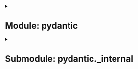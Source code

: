 <details><summary><h1>Module: pydantic</h1></summary>
<b>Module-level attributes:</b>
  - **AfterValidator**
  - **AliasChoices**
  - **AliasGenerator**
  - **AliasPath**
  - **AllowInfNan**
  - **AmqpDsn**
  - **AnyHttpUrl**
  - **AnyUrl**
  - **AnyWebsocketUrl**
  - **AwareDatetime**
  - **Base64Bytes**
  - **Base64Encoder**
  - **Base64Str**
  - **Base64UrlBytes**
  - **Base64UrlStr**
  - **BaseConfig**
  - **BaseModel**
  - **BeforeValidator**
  - **ByteSize**
  - **ClickHouseDsn**
  - **CockroachDsn**
  - **ConfigDict**
  - **DirectoryPath**
  - **Discriminator**
  - **EmailStr**
  - **EncodedBytes**
  - **EncodedStr**
  - **EncoderProtocol**
  - **Extra**
  - **Field**
  - **FieldSerializationInfo**
  - **FilePath**
  - **FileUrl**
  - **FiniteFloat**
  - **FtpUrl**
  - **FutureDate**
  - **FutureDatetime**
  - **GenerateSchema**
  - **GetCoreSchemaHandler**
  - **GetJsonSchemaHandler**
  - **GetPydanticSchema**
  - **HttpUrl**
  - **IPvAnyAddress**
  - **IPvAnyInterface**
  - **IPvAnyNetwork**
  - **ImportString**
  - **InstanceOf**
  - **Json**
  - **JsonValue**
  - **KafkaDsn**
  - **MariaDBDsn**
  - **MongoDsn**
  - **MySQLDsn**
  - **NaiveDatetime**
  - **NameEmail**
  - **NatsDsn**
  - **NegativeFloat**
  - **NegativeInt**
  - **NewPath**
  - **NonNegativeFloat**
  - **NonNegativeInt**
  - **NonPositiveFloat**
  - **NonPositiveInt**
  - **OnErrorOmit**
  - **PastDate**
  - **PastDatetime**
  - **PaymentCardNumber**
  - **PlainSerializer**
  - **PlainValidator**
  - **PositiveFloat**
  - **PositiveInt**
  - **PostgresDsn**
  - **PrivateAttr**
  - **PydanticDeprecatedSince20**
  - **PydanticDeprecatedSince26**
  - **PydanticDeprecationWarning**
  - **PydanticErrorCodes**
  - **PydanticImportError**
  - **PydanticInvalidForJsonSchema**
  - **PydanticSchemaGenerationError**
  - **PydanticUndefinedAnnotation**
  - **PydanticUserError**
  - **RedisDsn**
  - **RootModel**
  - **Secret**
  - **SecretBytes**
  - **SecretStr**
  - **SerializationInfo**
  - **SerializeAsAny**
  - **SerializerFunctionWrapHandler**
  - **SkipValidation**
  - **Strict**
  - **StrictBool**
  - **StrictBytes**
  - **StrictFloat**
  - **StrictInt**
  - **StrictStr**
  - **StringConstraints**
  - **Tag**
  - **TypeAdapter**
  - **UUID1**
  - **UUID3**
  - **UUID4**
  - **UUID5**
  - **UrlConstraints**
  - **VERSION**
  - **ValidationError**
  - **ValidationInfo**
  - **ValidatorFunctionWrapHandler**
  - **WebsocketUrl**
  - **WithJsonSchema**
  - **WrapSerializer**
  - **WrapValidator**
  - **computed_field**
  - **conbytes**
  - **condate**
  - **condecimal**
  - **confloat**
  - **confrozenset**
  - **conint**
  - **conlist**
  - **conset**
  - **constr**
  - **create_model**
  - **dataclasses**
  - **field_serializer**
  - **field_validator**
  - **model_serializer**
  - **model_validator**
  - **parse_obj_as**
  - **root_validator**
  - **schema_json_of**
  - **schema_of**
  - **validate_call**
  - **validate_email**
  - **validator**
  - **with_config**
<b>Attributes (from AST):</b>
  - **__version__**
  - **__all__**
  - **_getattr_migration**
  - **ValidationError**
  - **dynamic_attr**
  - **unknown**
  - **module**
<details><summary><b>__getattr__</b></summary>
  - **Signature**: `def __getattr__(attr_name)`
  - **Documentation**: None
</details>
<details><summary><b>__dir__</b></summary>
  - **Signature**: `def __dir__()`
  - **Documentation**: None
</details>
</details>
<details><summary><h1>Submodule: pydantic._internal</h1></summary>
<details><summary><h2>Module: pydantic._internal</h2></summary>
<i>Source code unavailable for pydantic._internal</i>
</details>
<details><summary><h1>Submodule: pydantic.deprecated</h1></summary>
<details><summary><h2>Module: pydantic.deprecated</h2></summary>
<b>Module-level attributes:</b>
  - **class_validators**
  - **config**
  - **copy_internals**
  - **decorator**
  - **json**
  - **parse**
  - **tools**
<i>Source code unavailable for pydantic.deprecated</i>
</details>
<details><summary><h1>Submodule: pydantic.plugin</h1></summary>
<details><summary><h2>Module: pydantic.plugin</h2></summary>
<b>Module-level attributes:</b>
  - **Any**
  - **BaseValidateHandlerProtocol**
  - **Callable**
  - **CoreConfig**
  - **CoreSchema**
  - **Literal**
  - **NamedTuple**
  - **NewSchemaReturns**
  - **Protocol**
  - **PydanticPluginProtocol**
  - **SchemaKind**
  - **SchemaTypePath**
  - **StringInput**
  - **TypeAlias**
  - **ValidateJsonHandlerProtocol**
  - **ValidatePythonHandlerProtocol**
  - **ValidateStringsHandlerProtocol**
  - **ValidationError**
  - **annotations**
<b>Attributes (from AST):</b>
  - **__all__**
<details><summary><b>SchemaTypePath</b></summary>
  - **Signature**: `class SchemaTypePath(NamedTuple)`
  - **Documentation**: Path defining where `schema_type` was defined, or where `TypeAdapter` was called.
</details>
<details><summary><b>PydanticPluginProtocol</b></summary>
  - **Signature**: `class PydanticPluginProtocol(Protocol)`
  - **Documentation**: Protocol defining the interface for Pydantic plugins.
</details>
<details><summary><b>BaseValidateHandlerProtocol</b></summary>
  - **Signature**: `class BaseValidateHandlerProtocol(Protocol)`
  - **Documentation**: Base class for plugin callbacks protocols.

You shouldn't implement this protocol directly, instead use one of the subclasses with adds the correctly
typed `on_error` method.
</details>
<details><summary><b>ValidatePythonHandlerProtocol</b></summary>
  - **Signature**: `class ValidatePythonHandlerProtocol(BaseValidateHandlerProtocol, Protocol)`
  - **Documentation**: Event handler for `SchemaValidator.validate_python`.
</details>
<details><summary><b>ValidateJsonHandlerProtocol</b></summary>
  - **Signature**: `class ValidateJsonHandlerProtocol(BaseValidateHandlerProtocol, Protocol)`
  - **Documentation**: Event handler for `SchemaValidator.validate_json`.
</details>
<details><summary><b>ValidateStringsHandlerProtocol</b></summary>
  - **Signature**: `class ValidateStringsHandlerProtocol(BaseValidateHandlerProtocol, Protocol)`
  - **Documentation**: Event handler for `SchemaValidator.validate_strings`.
</details>
</details>
</details>
<details><summary><h1>Submodule: pydantic.v1</h1></summary>
<details><summary><h2>Module: pydantic.v1</h2></summary>
<b>Module-level attributes:</b>
  - **AmqpDsn**
  - **AnyHttpUrl**
  - **AnyStrMaxLengthError**
  - **AnyStrMinLengthError**
  - **AnyUrl**
  - **ArbitraryTypeError**
  - **BaseConfig**
  - **BaseModel**
  - **BaseSettings**
  - **BoolError**
  - **ByteSize**
  - **BytesError**
  - **CallableError**
  - **ClassError**
  - **CockroachDsn**
  - **ColorError**
  - **ConfigDict**
  - **ConfigError**
  - **ConstrainedBytes**
  - **ConstrainedDate**
  - **ConstrainedDecimal**
  - **ConstrainedFloat**
  - **ConstrainedFrozenSet**
  - **ConstrainedInt**
  - **ConstrainedList**
  - **ConstrainedSet**
  - **ConstrainedStr**
  - **DataclassTypeError**
  - **DateError**
  - **DateNotInTheFutureError**
  - **DateNotInThePastError**
  - **DateTimeError**
  - **DecimalError**
  - **DecimalIsNotFiniteError**
  - **DecimalMaxDigitsError**
  - **DecimalMaxPlacesError**
  - **DecimalWholeDigitsError**
  - **DictError**
  - **DirectoryPath**
  - **DurationError**
  - **EmailError**
  - **EmailStr**
  - **EnumError**
  - **EnumMemberError**
  - **Extra**
  - **ExtraError**
  - **Field**
  - **FilePath**
  - **FileUrl**
  - **FiniteFloat**
  - **FloatError**
  - **FrozenSetError**
  - **FrozenSetMaxLengthError**
  - **FrozenSetMinLengthError**
  - **FutureDate**
  - **HashableError**
  - **HttpUrl**
  - **IPv4AddressError**
  - **IPv4InterfaceError**
  - **IPv4NetworkError**
  - **IPv6AddressError**
  - **IPv6InterfaceError**
  - **IPv6NetworkError**
  - **IPvAnyAddress**
  - **IPvAnyAddressError**
  - **IPvAnyInterface**
  - **IPvAnyInterfaceError**
  - **IPvAnyNetwork**
  - **IPvAnyNetworkError**
  - **IntEnumError**
  - **IntegerError**
  - **InvalidByteSize**
  - **InvalidByteSizeUnit**
  - **InvalidDiscriminator**
  - **InvalidLengthForBrand**
  - **Json**
  - **JsonError**
  - **JsonTypeError**
  - **JsonWrapper**
  - **KafkaDsn**
  - **ListError**
  - **ListMaxLengthError**
  - **ListMinLengthError**
  - **ListUniqueItemsError**
  - **LuhnValidationError**
  - **MissingDiscriminator**
  - **MissingError**
  - **MongoDsn**
  - **NameEmail**
  - **NegativeFloat**
  - **NegativeInt**
  - **NonNegativeFloat**
  - **NonNegativeInt**
  - **NonPositiveFloat**
  - **NonPositiveInt**
  - **NoneBytes**
  - **NoneIsAllowedError**
  - **NoneIsNotAllowedError**
  - **NoneStr**
  - **NoneStrBytes**
  - **NotDigitError**
  - **NotNoneError**
  - **NumberNotGeError**
  - **NumberNotGtError**
  - **NumberNotLeError**
  - **NumberNotLtError**
  - **NumberNotMultipleError**
  - **PastDate**
  - **PathError**
  - **PathNotADirectoryError**
  - **PathNotAFileError**
  - **PathNotExistsError**
  - **PatternError**
  - **PaymentCardNumber**
  - **PositiveFloat**
  - **PositiveInt**
  - **PostgresDsn**
  - **PrivateAttr**
  - **Protocol**
  - **PyObject**
  - **PyObjectError**
  - **PydanticTypeError**
  - **PydanticValueError**
  - **RedisDsn**
  - **Required**
  - **SecretBytes**
  - **SecretField**
  - **SecretStr**
  - **SequenceError**
  - **SetError**
  - **SetMaxLengthError**
  - **SetMinLengthError**
  - **StrBytes**
  - **StrError**
  - **StrRegexError**
  - **StrictBool**
  - **StrictBoolError**
  - **StrictBytes**
  - **StrictFloat**
  - **StrictInt**
  - **StrictStr**
  - **SubclassError**
  - **TimeError**
  - **TupleError**
  - **TupleLengthError**
  - **UUID1**
  - **UUID3**
  - **UUID4**
  - **UUID5**
  - **UUIDError**
  - **UUIDVersionError**
  - **UrlError**
  - **UrlExtraError**
  - **UrlHostError**
  - **UrlHostTldError**
  - **UrlPortError**
  - **UrlSchemeError**
  - **UrlSchemePermittedError**
  - **UrlUserInfoError**
  - **VERSION**
  - **ValidationError**
  - **WrongConstantError**
  - **annotated_types**
  - **class_validators**
  - **color**
  - **compiled**
  - **conbytes**
  - **condate**
  - **condecimal**
  - **config**
  - **confloat**
  - **confrozenset**
  - **conint**
  - **conlist**
  - **conset**
  - **constr**
  - **create_model**
  - **create_model_from_namedtuple**
  - **create_model_from_typeddict**
  - **dataclasses**
  - **datetime_parse**
  - **decorator**
  - **env_settings**
  - **error_wrappers**
  - **errors**
  - **fields**
  - **generics**
  - **json**
  - **main**
  - **networks**
  - **parse**
  - **parse_file_as**
  - **parse_obj_as**
  - **parse_raw_as**
  - **root_validator**
  - **schema**
  - **schema_json_of**
  - **schema_of**
  - **stricturl**
  - **tools**
  - **types**
  - **typing**
  - **utils**
  - **v1**
  - **validate_arguments**
  - **validate_email**
  - **validate_model**
  - **validator**
  - **validators**
  - **version**
<b>Attributes (from AST):</b>
  - **__version__**
  - **__all__**
</details>
</details>